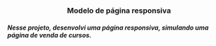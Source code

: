 <h3 align="center"> Modelo de página responsiva </h3>
<h5 align="left"> Nesse projeto, desenvolvi uma página responsiva, simulando uma página de venda de cursos. </h5>

